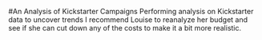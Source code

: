 #An Analysis of Kickstarter Campaigns
Performing analysis on Kickstarter data to uncover trends
I recommend Louise to reanalyze her budget and see if she can cut down any of the costs to make it a bit more realistic.
